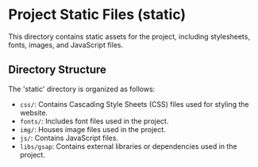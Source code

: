 # Project Static Files (static)

This directory contains static assets for the project, including stylesheets, fonts, images, and JavaScript files.

## Directory Structure

The 'static' directory is organized as follows:

- `css/`: Contains Cascading Style Sheets (CSS) files used for styling the website.
- `fonts/`: Includes font files used in the project.
- `img/`: Houses image files used in the project.
- `js/`: Contains JavaScript files.
- `libs/gsap`: Contains external libraries or dependencies used in the project.

